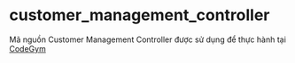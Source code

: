 # customer_management_controller
Mã nguồn Customer Management Controller được sử dụng để thực hành tại [CodeGym](https://codegym.vn)